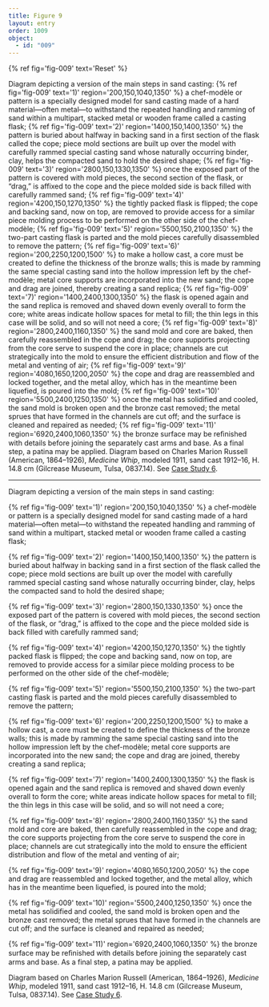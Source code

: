 ```yaml
---
title: Figure 9
layout: entry
order: 1009
object:
  - id: "009"
---
```


{% ref fig='fig-009' text='Reset' %}

Diagram depicting a version of the main steps in sand casting: {% ref fig='fig-009' text='1)' region='200,150,1040,1350' %} a chef-modèle or pattern is a specially designed model for sand casting made of a hard material—often metal—to withstand the repeated handling and ramming of sand within a multipart, stacked metal or wooden frame called a casting flask; {% ref fig='fig-009' text='2)' region='1400,150,1400,1350' %} the pattern is buried about halfway in backing sand in a first section of the flask called the cope; piece mold sections are built up over the model with carefully rammed special casting sand whose naturally occurring binder, clay, helps the compacted sand to hold the desired shape; {% ref fig='fig-009' text='3)' region='2800,150,1330,1350' %} once the exposed part of the pattern is covered with mold pieces, the second section of the flask, or “drag,” is affixed to the cope and the piece molded side is back filled with carefully rammed sand; {% ref fig='fig-009' text='4)' region='4200,150,1270,1350' %} the tightly packed flask is flipped; the cope and backing sand, now on top, are removed to provide access for a similar piece molding process to be performed on the other side of the chef-modèle; {% ref fig='fig-009' text='5)' region='5500,150,2100,1350' %} the two-part casting flask is parted and the mold pieces carefully disassembled to remove the pattern; {% ref fig='fig-009' text='6)' region='200,2250,1200,1500' %} to make a hollow cast, a core must be created to define the thickness of the bronze walls; this is made by ramming the same special casting sand into the hollow impression left by the chef-modèle; metal core supports are incorporated into the new sand; the cope and drag are joined, thereby creating a sand replica; {% ref fig='fig-009' text='7)' region='1400,2400,1300,1350' %} the flask is opened again and the sand replica is removed and shaved down evenly overall to form the core; white areas indicate hollow spaces for metal to fill; the thin legs in this case will be solid, and so will not need a core; {% ref fig='fig-009' text='8)' region='2800,2400,1160,1350' %} the sand mold and core are baked, then carefully reassembled in the cope and drag; the core supports projecting from the core serve to suspend the core in place; channels are cut strategically into the mold to ensure the efficient distribution and flow of the metal and venting of air; {% ref fig='fig-009' text='9)' region='4080,1650,1200,2050' %} the cope and drag are reassembled and locked together, and the metal alloy, which has in the meantime been liquefied, is poured into the mold; {% ref fig='fig-009' text='10)' region='5500,2400,1250,1350' %} once the metal has solidified and cooled, the sand mold is broken open and the bronze cast removed; the metal sprues that have formed in the channels are cut off; and the surface is cleaned and repaired as needed; {% ref fig='fig-009' text='11)' region='6920,2400,1060,1350' %} the bronze surface may be reﬁnished with details before joining the separately cast arms and base. As a final step, a patina may be applied. Diagram based on Charles Marion Russell (American, 1864–1926), *Medicine Whip*, modeled 1911, sand cast 1912–16, H. 14.8 cm (Gilcrease Museum, Tulsa, 0837.14). See [Case Study 6](/case-studies/6/).

---

Diagram depicting a version of the main steps in sand casting: 

{% ref fig='fig-009' text='1)' region='200,150,1040,1350' %} a chef-modèle or pattern is a specially designed model for sand casting made of a hard material—often metal—to withstand the repeated handling and ramming of sand within a multipart, stacked metal or wooden frame called a casting flask; 

{% ref fig='fig-009' text='2)' region='1400,150,1400,1350' %} the pattern is buried about halfway in backing sand in a first section of the flask called the cope; piece mold sections are built up over the model with carefully rammed special casting sand whose naturally occurring binder, clay, helps the compacted sand to hold the desired shape; 

{% ref fig='fig-009' text='3)' region='2800,150,1330,1350' %} once the exposed part of the pattern is covered with mold pieces, the second section of the flask, or “drag,” is affixed to the cope and the piece molded side is back filled with carefully rammed sand; 

{% ref fig='fig-009' text='4)' region='4200,150,1270,1350' %} the tightly packed flask is flipped; the cope and backing sand, now on top, are removed to provide access for a similar piece molding process to be performed on the other side of the chef-modèle; 

{% ref fig='fig-009' text='5)' region='5500,150,2100,1350' %} the two-part casting flask is parted and the mold pieces carefully disassembled to remove the pattern; 

{% ref fig='fig-009' text='6)' region='200,2250,1200,1500' %} to make a hollow cast, a core must be created to define the thickness of the bronze walls; this is made by ramming the same special casting sand into the hollow impression left by the chef-modèle; metal core supports are incorporated into the new sand; the cope and drag are joined, thereby creating a sand replica; 

{% ref fig='fig-009' text='7)' region='1400,2400,1300,1350' %} the flask is opened again and the sand replica is removed and shaved down evenly overall to form the core; white areas indicate hollow spaces for metal to fill; the thin legs in this case will be solid, and so will not need a core; 

{% ref fig='fig-009' text='8)' region='2800,2400,1160,1350' %} the sand mold and core are baked, then carefully reassembled in the cope and drag; the core supports projecting from the core serve to suspend the core in place; channels are cut strategically into the mold to ensure the efficient distribution and flow of the metal and venting of air; 

{% ref fig='fig-009' text='9)' region='4080,1650,1200,2050' %} the cope and drag are reassembled and locked together, and the metal alloy, which has in the meantime been liquefied, is poured into the mold; 

{% ref fig='fig-009' text='10)' region='5500,2400,1250,1350' %} once the metal has solidified and cooled, the sand mold is broken open and the bronze cast removed; the metal sprues that have formed in the channels are cut off; and the surface is cleaned and repaired as needed; 

{% ref fig='fig-009' text='11)' region='6920,2400,1060,1350' %} the bronze surface may be reﬁnished with details before joining the separately cast arms and base. As a final step, a patina may be applied. 

Diagram based on Charles Marion Russell (American, 1864–1926), *Medicine Whip*, modeled 1911, sand cast 1912–16, H. 14.8 cm (Gilcrease Museum, Tulsa, 0837.14). See [Case Study 6](/case-studies/6/).